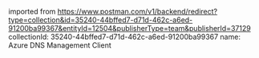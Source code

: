 imported from https://www.postman.com/v1/backend/redirect?type=collection&id=35240-44bffed7-d71d-462c-a6ed-91200ba99367&entityId=12504&publisherType=team&publisherId=37129
collectionId: 35240-44bffed7-d71d-462c-a6ed-91200ba99367
name: Azure DNS Management Client